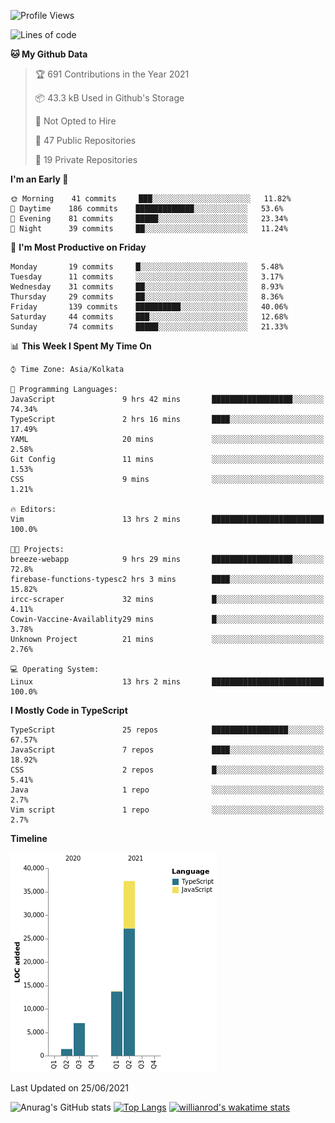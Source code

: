 <!--START_SECTION:waka-->
![Profile Views](http://img.shields.io/badge/Profile%20Views-0-blue)

![Lines of code](https://img.shields.io/badge/From%20Hello%20World%20I%27ve%20Written-59377%20lines%20of%20code-blue)

**🐱 My Github Data** 

> 🏆 691 Contributions in the Year 2021
 > 
> 📦 43.3 kB Used in Github's Storage 
 > 
> 🚫 Not Opted to Hire
 > 
> 📜 47 Public Repositories 
 > 
> 🔑 19 Private Repositories  
 > 
**I'm an Early 🐤** 

```text
🌞 Morning    41 commits     ███░░░░░░░░░░░░░░░░░░░░░░   11.82% 
🌆 Daytime    186 commits    █████████████░░░░░░░░░░░░   53.6% 
🌃 Evening    81 commits     █████░░░░░░░░░░░░░░░░░░░░   23.34% 
🌙 Night      39 commits     ██░░░░░░░░░░░░░░░░░░░░░░░   11.24%

```
📅 **I'm Most Productive on Friday** 

```text
Monday       19 commits     █░░░░░░░░░░░░░░░░░░░░░░░░   5.48% 
Tuesday      11 commits     ░░░░░░░░░░░░░░░░░░░░░░░░░   3.17% 
Wednesday    31 commits     ██░░░░░░░░░░░░░░░░░░░░░░░   8.93% 
Thursday     29 commits     ██░░░░░░░░░░░░░░░░░░░░░░░   8.36% 
Friday       139 commits    ██████████░░░░░░░░░░░░░░░   40.06% 
Saturday     44 commits     ███░░░░░░░░░░░░░░░░░░░░░░   12.68% 
Sunday       74 commits     █████░░░░░░░░░░░░░░░░░░░░   21.33%

```


📊 **This Week I Spent My Time On** 

```text
⌚︎ Time Zone: Asia/Kolkata

💬 Programming Languages: 
JavaScript               9 hrs 42 mins       ██████████████████░░░░░░░   74.34% 
TypeScript               2 hrs 16 mins       ████░░░░░░░░░░░░░░░░░░░░░   17.49% 
YAML                     20 mins             ░░░░░░░░░░░░░░░░░░░░░░░░░   2.58% 
Git Config               11 mins             ░░░░░░░░░░░░░░░░░░░░░░░░░   1.53% 
CSS                      9 mins              ░░░░░░░░░░░░░░░░░░░░░░░░░   1.21%

🔥 Editors: 
Vim                      13 hrs 2 mins       █████████████████████████   100.0%

🐱‍💻 Projects: 
breeze-webapp            9 hrs 29 mins       ██████████████████░░░░░░░   72.8% 
firebase-functions-typesc2 hrs 3 mins        ████░░░░░░░░░░░░░░░░░░░░░   15.82% 
ircc-scraper             32 mins             █░░░░░░░░░░░░░░░░░░░░░░░░   4.11% 
Cowin-Vaccine-Availablity29 mins             █░░░░░░░░░░░░░░░░░░░░░░░░   3.78% 
Unknown Project          21 mins             ░░░░░░░░░░░░░░░░░░░░░░░░░   2.76%

💻 Operating System: 
Linux                    13 hrs 2 mins       █████████████████████████   100.0%

```

**I Mostly Code in TypeScript** 

```text
TypeScript               25 repos            █████████████████░░░░░░░░   67.57% 
JavaScript               7 repos             ████░░░░░░░░░░░░░░░░░░░░░   18.92% 
CSS                      2 repos             █░░░░░░░░░░░░░░░░░░░░░░░░   5.41% 
Java                     1 repo              ░░░░░░░░░░░░░░░░░░░░░░░░░   2.7% 
Vim script               1 repo              ░░░░░░░░░░░░░░░░░░░░░░░░░   2.7%

```


**Timeline**

![Chart not found](https://raw.githubusercontent.com/wise-introvert/wise-introvert/master/charts/bar_graph.png) 


 Last Updated on 25/06/2021
<!--END_SECTION:waka-->
![Anurag's GitHub stats](https://github-readme-stats.vercel.app/api?username=wise-introvert&count_private=true&show_icons=true)
[![Top Langs](https://github-readme-stats.vercel.app/api/top-langs/?username=wise-introvert&langs_count=10)](https://github.com/anuraghazra/github-readme-stats)
[![willianrod's wakatime stats](https://github-readme-stats.vercel.app/api/wakatime?username=wiseintrovert)](https://github.com/anuraghazra/github-readme-stats)

